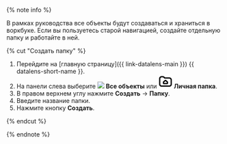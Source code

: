 {% note info %}

В рамках руководства все объекты будут создаваться и храниться в воркбуке. Если вы пользуетесь старой навигацией, создайте отдельную папку и работайте в ней. 

{% cut "Создать папку" %}

1. Перейдите на [главную страницу]({{ link-datalens-main }}) {{ datalens-short-name }}.
1. На панели слева выберите ![](../../_assets/console-icons/folders.svg) **Все объекты** или ![](../../_assets/console-icons/folder-house.svg) **Личная папка**.
1. В правом верхнем углу нажмите **Создать** → **Папку**.
1. Введите название папки.
1. Нажмите кнопку **Создать**.

{% endcut %}

{% endnote %}